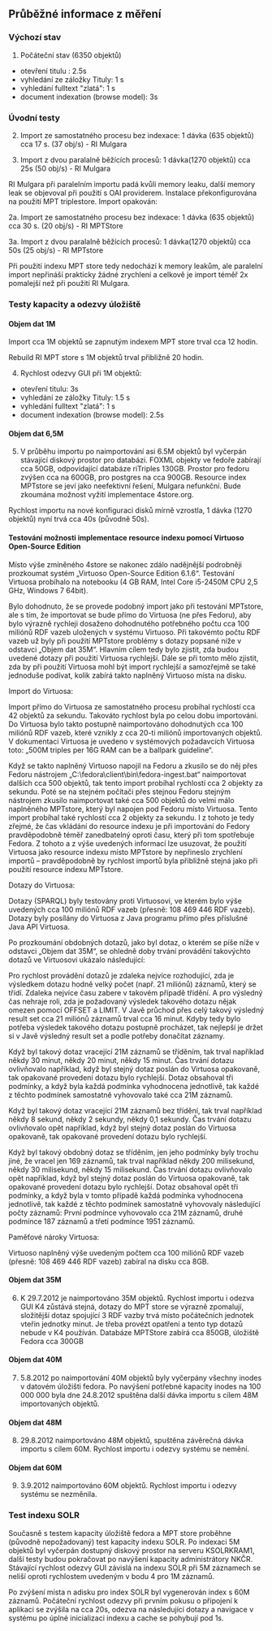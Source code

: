 ## Průběžné informace z měření ##
### Výchozí stav ###
1. Počáteční stav (6350 objektů)
  * otevření titulu : 2.5s
  * vyhledání ze záložky Tituly: 1 s
  * vyhledání  fulltext "zlatá": 1 s
  * document indexation (browse model): 3s

### Úvodní testy ###
2. Import ze samostatného procesu bez indexace: 1 dávka (635 objektů) cca 17 s. (37 obj/s) - RI Mulgara

3. Import z dvou paralalně běžících procesů: 1 dávka(1270 objektů) cca 25s (50 obj/s) - RI Mulgara

RI Mulgara při paralelním importu padá kvůli memory leaku, další memory leak se objevoval při použití s OAI providerem. Instalace překonfigurována na použití MPT triplestore. Import opakován:

2a.  Import ze samostatného procesu bez indexace: 1 dávka (635 objektů) cca 30 s. (20 obj/s) - RI MPTStore

3a. Import z dvou paralalně běžících procesů: 1 dávka(1270 objektů) cca 50s (25 obj/s) - RI MPTstore

Při použití indexu MPT store tedy nedochází k memory leakům, ale paralelní import nepřináší prakticky žádné zrychlení a celkově je import téměř 2x pomalejší než při použití RI Mulgara.

### Testy kapacity a odezvy úložiště ###
#### Objem dat 1M ####
Import cca 1M objektů se zapnutým indexem MPT store trval cca 12 hodin.

Rebuild RI MPT store s 1M objektů trval přibližně 20 hodin.

4. Rychlost odezvy GUI při 1M objektů:
  * otevření titulu: 3s
  * vyhledání ze záložky Tituly: 1.5 s
  * vyhledání  fulltext "zlatá": 1 s
  * document indexation (browse model): 2.5s

#### Objem dat 6,5M ####
5. V průběhu importu po naimportování asi 6.5M objektů byl vyčerpán stávající diskový prostor pro databázi. FOXML objekty ve fedoře zabírají cca 50GB, odpovídající databáze riTriples 130GB. Prostor pro fedoru zvýšen cca na 600GB, pro postgres na cca 900GB.
Resource index MPTstore se jeví jako neefektivní řešení, Mulgara nefunkční. Bude zkoumána možnost vyžití implementace 4store.org.

Rychlost importu na nové konfiguraci disků mírně vzrostla, 1 dávka (1270 objektů) nyní trvá cca 40s (původně 50s).

#### Testování možnosti implementace resource indexu pomocí Virtuoso Open-Source Edition ####
Místo výše zmíněného 4store se nakonec zdálo nadějnější podrobněji prozkoumat systém „Virtuoso Open-Source Edition 6.1.6“. Testování Virtuosa probíhalo na notebooku (4 GB RAM, Intel Core i5-2450M CPU 2,5 GHz, Windows 7 64bit).

Bylo dohodnuto, že se provede podobný import jako při testování MPTstore, ale s tím, že importovat se bude přímo do Virtuosa (ne přes Fedoru), aby bylo výrazně rychleji dosaženo dohodnutého potřebného počtu cca 100 miliónů RDF vazeb uložených v systému Virtuoso. Při takovémto počtu RDF vazeb už byly při použití MPTstore problémy s dotazy popsané níže v odstavci „Objem dat 35M“. Hlavním cílem tedy bylo zjistit, zda budou uvedené dotazy při použití Virtuosa rychlejší. Dále se při tomto mělo zjistit, zda by při použití Virtuosa mohl být import rychlejší a samozřejmě se také jednoduše podívat, kolik zabírá takto naplněný Virtuoso místa na disku.

Import do Virtuosa:

Import přímo do Virtuosa ze samostatného procesu probíhal rychlostí cca 42 objektů za sekundu. Takováto rychlost byla po celou dobu importování. Do Virtuosa bylo takto postupně naimportováno dohodnutých cca 100 miliónů RDF vazeb, které vznikly z cca 20-ti miliónů importovaných objektů. V dokumentaci Virtuosa je uvedeno v systémových požadavcích Virtuosa toto: „500M triples per 16G RAM can be a ballpark guideline“.

Když se takto naplněný Virtuoso napojil na Fedoru a zkusilo se do něj přes Fedoru nástrojem „C:\fedora\client\bin\fedora-ingest.bat“ naimportovat dalších cca 500 objektů, tak tento import probíhal rychlostí cca 2 objekty za sekundu. Poté se na stejném počítači přes stejnou Fedoru stejným nástrojem zkusilo naimportovat také cca 500 objektů do velmi málo naplněného MPTstore, který byl napojen pod Fedoru místo Virtuosa. Tento import probíhal také rychlostí cca 2 objekty za sekundu. I z tohoto je tedy zřejmé, že čas vkládání do resource indexu je při importování do Fedory pravděpodobně téměř zanedbatelný oproti času, který při tom spotřebuje Fedora. Z tohoto a z výše uvedených informací lze usuzovat, že použití Virtuosa jako resource indexu místo MPTstore by nepřineslo zrychlení importů – pravděpodobně by rychlost importů byla přibližně stejná jako při použití resource indexu MPTstore.

Dotazy do Virtuosa:

Dotazy (SPARQL) byly testovány proti Virtuosovi, ve kterém bylo výše uvedených cca 100 miliónů RDF vazeb (přesně: 108 469 446 RDF vazeb). Dotazy byly posílány do Virtuosa z Java programu přímo přes příslušné Java API Virtuosa.

Po prozkoumání obdobných dotazů, jako byl dotaz, o kterém se píše níže v odstavci „Objem dat 35M“, se ohledně doby trvání provádění takovýchto dotazů ve Virtuosovi ukázalo následující:

Pro rychlost provádění dotazů je zdaleka nejvíce rozhodující, zda je výsledkem dotazu hodně velký počet (např. 21 miliónů) záznamů, který se třídí. Zdaleka nejvíce času zabere v takovém případě třídění. A pro výsledný čas nehraje roli, zda je požadovaný výsledek takového dotazu nějak omezen pomocí OFFSET a LIMIT. V Javě průchod přes celý takový výsledný result set cca 21 miliónů záznamů trval cca 16 minut.  Kdyby tedy bylo potřeba výsledek takového dotazu postupně procházet, tak nejlepší je držet si v Javě výsledný result set a podle potřeby donačítat záznamy.

Když byl takový dotaz vracející 21M záznamů se tříděním, tak trval například někdy 30 minut, někdy 20 minut, někdy 15 minut. Čas trvání dotazu ovlivňovalo například, když byl stejný dotaz poslán do Virtuosa opakovaně, tak opakované provedení dotazu bylo rychlejší. Dotaz obsahoval tři podmínky, a když byla každá podmínka vyhodnocena jednotlivě, tak každé z těchto podmínek samostatně vyhovovalo také cca 21M záznamů.

Když byl takový dotaz vracející 21M záznamů bez třídění, tak trval například někdy 8 sekund, někdy 2 sekundy, někdy 0,1 sekundy. Čas trvání dotazu ovlivňovalo opět například, když byl stejný dotaz poslán do Virtuosa opakovaně, tak opakované provedení dotazu bylo rychlejší.

Když byl takový obdobný dotaz se tříděním, jen jeho podmínky byly trochu jiné, že vracel jen 169 záznamů, tak trval například někdy 200 milisekund, někdy 30 milisekund, někdy 15 milisekund. Čas trvání dotazu ovlivňovalo opět například, když byl stejný dotaz poslán do Virtuosa opakovaně, tak opakované provedení dotazu bylo rychlejší. Dotaz obsahoval opět tři podmínky, a když byla v tomto případě každá podmínka vyhodnocena jednotlivě, tak každé z těchto podmínek samostatně vyhovovaly následující počty záznamů: První podmínce vyhovovalo cca 21M záznamů, druhé podmínce 187 záznamů a třetí podmínce 1951 záznamů.

Paměťové nároky Virtuosa:

Virtuoso naplněný výše uvedeným počtem cca 100 miliónů RDF vazeb (přesně: 108 469 446 RDF vazeb) zabíral na disku cca 8GB.

#### Objem dat 35M ####
6. K 29.7.2012 je naimportováno 35M objektů.
Rychlost importu i odezva GUI K4 zůstává stejná, dotazy do MPT store se výrazně zpomalují, složitější dotaz spojující 3 RDF vazby trvá místo počátečních jednotek vteřin jednotky minut.
Je třeba provézt opatření a tento typ dotazů nebude v K4 používán.
Databáze MPTStore zabírá cca 850GB, úložiště Fedora cca 300GB

#### Objem dat 40M ####
7. 5.8.2012 po naimportování 40M objektů byly vyčerpány všechny inodes v datovém úložišti fedora.
Po navýšení potřebné kapacity inodes na 100 000 000 byla dne 24.8.2012 spuštěna další dávka importu s cílem 48M importovaných objektů.

#### Objem dat 48M ####
8. 29.8.2012 naimportováno 48M objektů, spuštěna závěrečná dávka importu s cílem 60M. Rychlost importu i odezvy systému se nemění.

#### Objem dat 60M ####
9. 3.9.2012 naimportováno 60M objektů. Rychlost importu i odezvy systému se nezměnila.

### Test indexu SOLR ###
Současně s testem kapacity úložiště fedora a MPT store proběhne (původně nepožadovaný) test kapacity indexu SOLR.
Po indexaci 5M objektů byl vyčerpán dostupný diskový prostor na serveru KSOLRKRAM1, další testy budou pokračovat po navýšení kapacity administrátory NKČR.
Stávající rychlost odezvy GUI závislá na indexu SOLR při 5M záznamech se neliší oproti rychlostem uvedeným v bodu 4 pro 1M záznamů.

Po zvýšení místa n adisku pro index SOLR byl vygenerován index s 60M záznamů. Počáteční rychlost odezvy při prvním pokusu o připojení k aplikaci se zvýšila na cca 20s, odezva na následující dotazy a navigace v systému po úplné inicializaci indexu a cache se pohybují pod 1s.